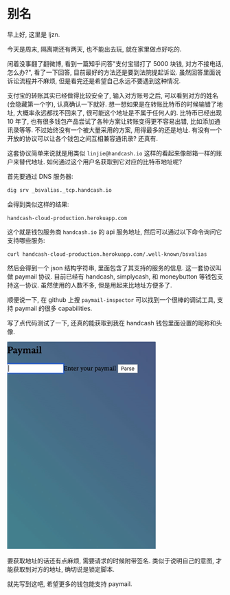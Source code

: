 # 别名

  早上好, 这里是 ljzn.

  今天是周末, 隔离期还有两天, 也不能出去玩, 就在家里做点好吃的.

  闲着没事翻了翻微博, 看到一篇知乎问答"支付宝错打了 5000 块钱,
  对方不接电话, 怎么办?", 看了一下回答, 目前最好的方法还是要到法院提起诉讼.
  虽然回答里面说诉讼流程并不麻烦, 但是看完还是希望自己永远不要遇到这种情况.

  支付宝的转账其实已经做得比较安全了, 输入对方账号之后,
  可以看到对方的姓名(会隐藏第一个字), 认真确认一下就好.
  想一想如果是在转账比特币的时候输错了地址, 大概率永远都找不回来了,
  很可能这个地址是不属于任何人的. 比特币已经出现 10 年了,
  也有很多钱包产品尝试了各种方案让转账变得更不容易出错,
  比如添加通讯录等等. 不过始终没有一个被大量采用的方案,
  用得最多的还是地址.
  有没有一个开放的协议可以让各个钱包之间互相兼容通讯录?
  还真有.

  这套协议简单来说就是用类似 `linjie@handcash.io` 这样的看起来像邮箱一样的账户来替代地址.
  如何通过这个用户名获取到它对应的比特币地址呢?

  首先要通过 DNS 服务器:

  ```sh
  dig srv _bsvalias._tcp.handcash.io
  ```

  会得到类似这样的结果:

  ```
  handcash-cloud-production.herokuapp.com
  ```

  这个就是钱包服务商 `handcash.io` 的 api 服务地址,
  然后可以通过以下命令询问它支持哪些服务:

  ```
  curl handcash-cloud-production.herokuapp.com/.well-known/bsvalias
  ```

  然后会得到一个 json 结构字符串, 里面包含了其支持的服务的信息. 这一套协议叫做
  paymail 协议. 目前已经有 handcash, simplycash, 和 moneybutton 等钱包支持这一协议.
  虽然使用的人数不多, 但是用起来比地址方便多了.

  顺便说一下, 在 github 上搜 `paymail-inspector` 可以找到一个很棒的调试工具, 支持 paymail
  的很多 capabilities.

  写了点代码测试了一下, 还真的能获取到我在 handcash 钱包里面设置的昵称和头像.

  ![paymail profile](./images/paymail_profile.gif)

  要获取地址的话还有点麻烦, 需要请求的时候附带签名. 类似于说明自己的意图, 才能获取到对方的地址, 确切说是锁定脚本.

  就先写到这吧, 希望更多的钱包能支持 paymail.